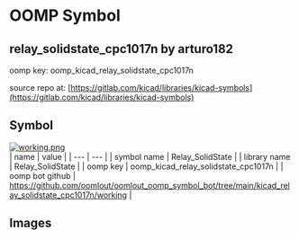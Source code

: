 # OOMP Symbol  
## relay_solidstate_cpc1017n  by arturo182  
  
oomp key: oomp_kicad_relay_solidstate_cpc1017n  
  
source repo at: [https://gitlab.com/kicad/libraries/kicad-symbols](https://gitlab.com/kicad/libraries/kicad-symbols)  
## Symbol  
  
[![working.png](working_600.png)](working.png)  
| name | value | 
| --- | --- | 
| symbol name | Relay_SolidState | 
| library name | Relay_SolidState | 
| oomp key | oomp_kicad_relay_solidstate_cpc1017n | 
| oomp bot github | https://github.com/oomlout/oomlout_oomp_symbol_bot/tree/main/kicad_relay_solidstate_cpc1017n/working | 
## Images  
